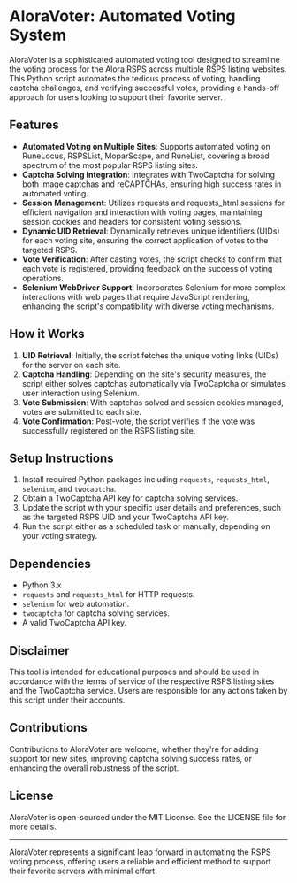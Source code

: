 # AloraVoter: Automated Voting System

AloraVoter is a sophisticated automated voting tool designed to streamline the voting process for the Alora RSPS across multiple RSPS listing websites. This Python script automates the tedious process of voting, handling captcha challenges, and verifying successful votes, providing a hands-off approach for users looking to support their favorite server.

## Features

- **Automated Voting on Multiple Sites**: Supports automated voting on RuneLocus, RSPSList, MoparScape, and RuneList, covering a broad spectrum of the most popular RSPS listing sites.
- **Captcha Solving Integration**: Integrates with TwoCaptcha for solving both image captchas and reCAPTCHAs, ensuring high success rates in automated voting.
- **Session Management**: Utilizes requests and requests_html sessions for efficient navigation and interaction with voting pages, maintaining session cookies and headers for consistent voting sessions.
- **Dynamic UID Retrieval**: Dynamically retrieves unique identifiers (UIDs) for each voting site, ensuring the correct application of votes to the targeted RSPS.
- **Vote Verification**: After casting votes, the script checks to confirm that each vote is registered, providing feedback on the success of voting operations.
- **Selenium WebDriver Support**: Incorporates Selenium for more complex interactions with web pages that require JavaScript rendering, enhancing the script's compatibility with diverse voting mechanisms.

## How it Works

1. **UID Retrieval**: Initially, the script fetches the unique voting links (UIDs) for the server on each site.
2. **Captcha Handling**: Depending on the site's security measures, the script either solves captchas automatically via TwoCaptcha or simulates user interaction using Selenium.
3. **Vote Submission**: With captchas solved and session cookies managed, votes are submitted to each site.
4. **Vote Confirmation**: Post-vote, the script verifies if the vote was successfully registered on the RSPS listing site.

## Setup Instructions

1. Install required Python packages including `requests`, `requests_html`, `selenium`, and `twocaptcha`.
2. Obtain a TwoCaptcha API key for captcha solving services.
3. Update the script with your specific user details and preferences, such as the targeted RSPS UID and your TwoCaptcha API key.
4. Run the script either as a scheduled task or manually, depending on your voting strategy.

## Dependencies

- Python 3.x
- `requests` and `requests_html` for HTTP requests.
- `selenium` for web automation.
- `twocaptcha` for captcha solving services.
- A valid TwoCaptcha API key.

## Disclaimer

This tool is intended for educational purposes and should be used in accordance with the terms of service of the respective RSPS listing sites and the TwoCaptcha service. Users are responsible for any actions taken by this script under their accounts.

## Contributions

Contributions to AloraVoter are welcome, whether they're for adding support for new sites, improving captcha solving success rates, or enhancing the overall robustness of the script.

## License

AloraVoter is open-sourced under the MIT License. See the LICENSE file for more details.

---

AloraVoter represents a significant leap forward in automating the RSPS voting process, offering users a reliable and efficient method to support their favorite servers with minimal effort.
